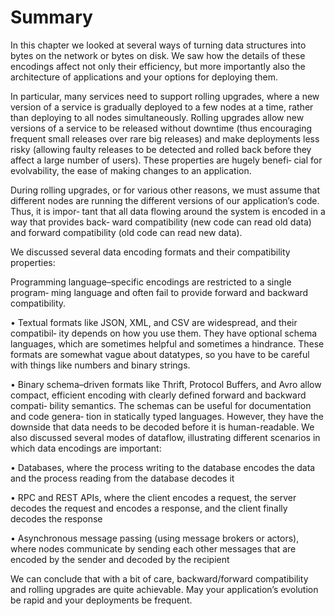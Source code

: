 # Summary 

In this chapter we looked at several ways of turning data structures into bytes on the
network or bytes on disk. We saw how the details of these encodings affect not only
their efficiency, but more importantly also the architecture of applications and your
options for deploying them.

In particular, many services need to support rolling upgrades, where a new version of
a service is gradually deployed to a few nodes at a time, rather than deploying to all
nodes simultaneously. Rolling upgrades allow new versions of a service to be released
without downtime (thus encouraging frequent small releases over rare big releases)
and make deployments less risky (allowing faulty releases to be detected and rolled
back before they affect a large number of users). These properties are hugely benefi‐
cial for evolvability, the ease of making changes to an application.

During rolling upgrades, or for various other reasons, we must assume that different
nodes are running the different versions of our application’s code. Thus, it is impor‐
tant that all data flowing around the system is encoded in a way that provides back‐
ward compatibility (new code can read old data) and forward compatibility (old code
can read new data).

We discussed several data encoding formats and their compatibility properties:  

Programming language–specific encodings are restricted to a single program‐
ming language and often fail to provide forward and backward compatibility.

• Textual formats like JSON, XML, and CSV are widespread, and their compatibil‐
ity depends on how you use them. They have optional schema languages, which
are sometimes helpful and sometimes a hindrance. These formats are somewhat
vague about datatypes, so you have to be careful with things like numbers and
binary strings.

• Binary schema–driven formats like Thrift, Protocol Buffers, and Avro allow
compact, efficient encoding with clearly defined forward and backward compati‐
bility semantics. The schemas can be useful for documentation and code genera‐
tion in statically typed languages. However, they have the downside that data
needs to be decoded before it is human-readable.
We also discussed several modes of dataflow, illustrating different scenarios in which
data encodings are important:

• Databases, where the process writing to the database encodes the data and the
process reading from the database decodes it

• RPC and REST APIs, where the client encodes a request, the server decodes the
request and encodes a response, and the client finally decodes the response

• Asynchronous message passing (using message brokers or actors), where nodes
communicate by sending each other messages that are encoded by the sender
and decoded by the recipient

We can conclude that with a bit of care, backward/forward compatibility and rolling
upgrades are quite achievable. May your application’s evolution be rapid and your
deployments be frequent.